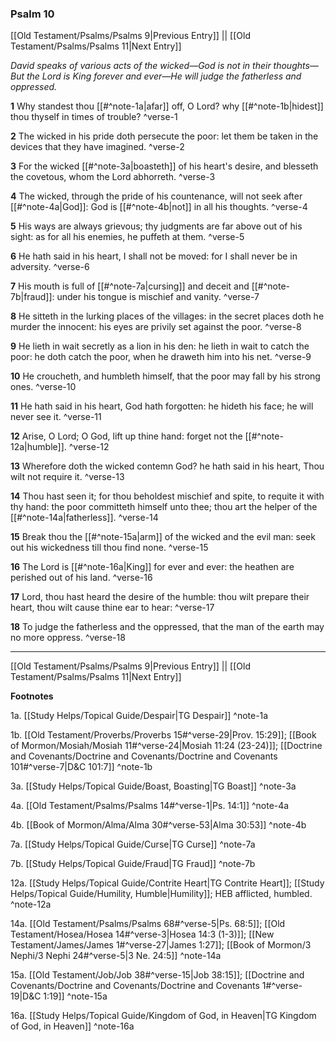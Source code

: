 ### Psalm 10

[[Old Testament/Psalms/Psalms 9|Previous Entry]]  ||  [[Old Testament/Psalms/Psalms 11|Next Entry]]

*David speaks of various acts of the wicked—God is not in their thoughts—But the Lord is King forever and ever—He will judge the fatherless and oppressed.*

**1**  Why standest thou [[#^note-1a|afar]] off, O Lord? why [[#^note-1b|hidest]] thou thyself in times of trouble? ^verse-1

**2**  The wicked in his pride doth persecute the poor: let them be taken in the devices that they have imagined. ^verse-2

**3**  For the wicked [[#^note-3a|boasteth]] of his heart's desire, and blesseth the covetous, whom the Lord abhorreth. ^verse-3

**4**  The wicked, through the pride of his countenance, will not seek after [[#^note-4a|God]]: God is [[#^note-4b|not]] in all his thoughts. ^verse-4

**5**  His ways are always grievous; thy judgments are far above out of his sight: as for all his enemies, he puffeth at them. ^verse-5

**6**  He hath said in his heart, I shall not be moved: for I shall never be in adversity. ^verse-6

**7**  His mouth is full of [[#^note-7a|cursing]] and deceit and [[#^note-7b|fraud]]: under his tongue is mischief and vanity. ^verse-7

**8**  He sitteth in the lurking places of the villages: in the secret places doth he murder the innocent: his eyes are privily set against the poor. ^verse-8

**9**  He lieth in wait secretly as a lion in his den: he lieth in wait to catch the poor: he doth catch the poor, when he draweth him into his net. ^verse-9

**10**  He croucheth, and humbleth himself, that the poor may fall by his strong ones. ^verse-10

**11**  He hath said in his heart, God hath forgotten: he hideth his face; he will never see it. ^verse-11

**12**  Arise, O Lord; O God, lift up thine hand: forget not the [[#^note-12a|humble]]. ^verse-12

**13**  Wherefore doth the wicked contemn God? he hath said in his heart, Thou wilt not require it. ^verse-13

**14**  Thou hast seen it; for thou beholdest mischief and spite, to requite it with thy hand: the poor committeth himself unto thee; thou art the helper of the [[#^note-14a|fatherless]]. ^verse-14

**15**  Break thou the [[#^note-15a|arm]] of the wicked and the evil man: seek out his wickedness till thou find none. ^verse-15

**16**  The Lord is [[#^note-16a|King]] for ever and ever: the heathen are perished out of his land. ^verse-16

**17**  Lord, thou hast heard the desire of the humble: thou wilt prepare their heart, thou wilt cause thine ear to hear: ^verse-17

**18**  To judge the fatherless and the oppressed, that the man of the earth may no more oppress. ^verse-18


---
[[Old Testament/Psalms/Psalms 9|Previous Entry]]  ||  [[Old Testament/Psalms/Psalms 11|Next Entry]]


**Footnotes**


1a. [[Study Helps/Topical Guide/Despair|TG Despair]] ^note-1a

1b. [[Old Testament/Proverbs/Proverbs 15#^verse-29|Prov. 15:29]]; [[Book of Mormon/Mosiah/Mosiah 11#^verse-24|Mosiah 11:24 (23-24)]]; [[Doctrine and Covenants/Doctrine and Covenants/Doctrine and Covenants 101#^verse-7|D&C 101:7]] ^note-1b

3a. [[Study Helps/Topical Guide/Boast, Boasting|TG Boast]] ^note-3a

4a. [[Old Testament/Psalms/Psalms 14#^verse-1|Ps. 14:1]] ^note-4a

4b. [[Book of Mormon/Alma/Alma 30#^verse-53|Alma 30:53]] ^note-4b

7a. [[Study Helps/Topical Guide/Curse|TG Curse]] ^note-7a

7b. [[Study Helps/Topical Guide/Fraud|TG Fraud]] ^note-7b

12a. [[Study Helps/Topical Guide/Contrite Heart|TG Contrite Heart]]; [[Study Helps/Topical Guide/Humility, Humble|Humility]]; HEB afflicted, humbled.  ^note-12a

14a. [[Old Testament/Psalms/Psalms 68#^verse-5|Ps. 68:5]]; [[Old Testament/Hosea/Hosea 14#^verse-3|Hosea 14:3 (1-3)]]; [[New Testament/James/James 1#^verse-27|James 1:27]]; [[Book of Mormon/3 Nephi/3 Nephi 24#^verse-5|3 Ne. 24:5]] ^note-14a

15a. [[Old Testament/Job/Job 38#^verse-15|Job 38:15]]; [[Doctrine and Covenants/Doctrine and Covenants/Doctrine and Covenants 1#^verse-19|D&C 1:19]] ^note-15a

16a. [[Study Helps/Topical Guide/Kingdom of God, in Heaven|TG Kingdom of God, in Heaven]] ^note-16a